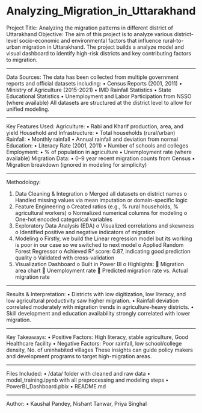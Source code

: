 # Analyzing_Migration_in_Uttarakhand
Project Title: Analyzing the migration patterns in different district of Uttarakhand
Objective:
The aim of this project is to analyze various district-level socio-economic and environmental factors that influence rural-to-urban migration in Uttarakhand. The project builds a analyze model and visual dashboard to identify high-risk districts and key contributing factors to migration.
______________
Data Sources:
The data has been collected from multiple government reports and official datasets including:
•	Census Reports (2001, 2011)
•	Ministry of Agriculture (2015-2021)
•	IMD Rainfall Statistics
•	State Educational Statistics
•	Unemployment and Labor Participation from NSSO (where available)
All datasets are structured at the district level to allow for unified modeling.
______________
Key Features Used:
Agriculture:
•	Rabi and Kharif production, area, and yield
Household and Infrastructure:
•	Total households (rural/urban)
Rainfall:
•	Monthly rainfall
•	Annual rainfall and deviation from normal
Education:
•	Literacy Rate (2001, 2011)
•	Number of schools and colleges
Employment:
•	% of population in agriculture
•	Unemployment rate (where available)
Migration Data:
•	0–9 year recent migration counts from Census
•	Migration breakdown (ignored in modeling for simplicity)
______________
Methodology:
1.	Data Cleaning & Integration
o	Merged all datasets on district names
o	Handled missing values via mean imputation or domain-specific logic
2.	Feature Engineering
o	Created ratios (e.g., % rural households, % agricultural workers)
o	Normalized numerical columns for modeling
o	One-hot encoded categorical variables
3.	Exploratory Data Analysis (EDA)
o	Visualized correlations and skewness
o	Identified positive and negative indicators of migration
4.	Modeling
o	Firstly, we build the Linear regression model but its working is poor in our case so we switched to next model 
o	Applied Random Forest Regressor
o	Achieved R² score: 0.87, indicating good prediction quality
o	Validated with cross-validation
5.	Visualization Dashboard
o	Built in Power BI
o	Highlights:
	Migration area chart
	Unemployment rate
	Predicted migration rate vs. Actual migration rate
______________
Results & Interpretation:
•	Districts with low digitization, low literacy, and low agricultural productivity saw higher migration.
•	Rainfall deviation correlated moderately with migration trends in agriculture-heavy districts.
•	Skill development and education availability strongly correlated with lower migration.
______________
Key Takeaways:
•	Positive Factors: High literacy, stable agriculture, Good Healthcare facility
•	Negative Factors: Poor rainfall, low school/college density, No. of uninhabited villages
These insights can guide policy makers and development programs to target high-migration areas.
______________
Files Included:
•	/data/ folder with cleaned and raw data
•	model_training.ipynb with all preprocessing and modeling steps
•	PowerBI_Dashboard.pbix
•	README.md
______________
Author:
•	Kaushal Pandey, Nishant Tanwar, Priya Singhal
